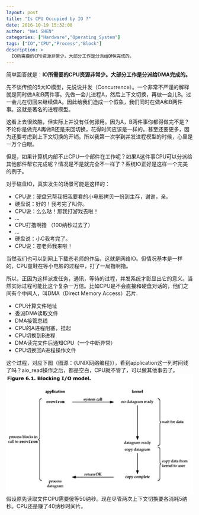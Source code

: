 ```yaml
---
layout: post
title: "Is CPU Occupied by IO ?"
date: 2016-10-19 15:32:08
author: "Wei SHEN"
categories: ["Hardware","Operating_System"]
tags: ["IO","CPU","Process","Block"]
description: >
  IO所需要的CPU资源非常少。大部分工作是分派给DMA完成的。
---
```


简单回答就是：**IO所需要的CPU资源非常少。大部分工作是分派给DMA完成的。**

先不谈传统的5大IO模型，先说说并发（Concurrence）。一个非常不严谨的解释就是同时做A和B两件事。先做一会儿进程A，然后上下文切换，再做一会儿B。过一会儿在切回来继续做A。因此给我们造成一个假象，我们同时在做A和B两件事。这就是著名的进程模型。

这看上去很炫酷，但实际上并没有任何卵用。因为A，B两件事你都得做完不是？不论你是做完A再做B还是来回切换，花得时间应该是一样的。甚至还要更多，因为还要考虑到上下文切换的开销。所以我第一次学到并发进程模型的时候，心里是一万个白眼。

但是，如果计算机内部不止CPU一个部件在工作呢？如果A这件事CPU可以分派给其他部件帮它完成呢？情况是不是就完全不一样了？系统IO正好是这样一个完美的例子。

对于磁盘IO，真实发生的场景可能是这样的：
* CPU说：硬盘兄帮我把我要看的小电影拷贝一份到主存，谢谢，亲。
* 硬盘说：好的！我考完了叫你。
* CPU说：么么哒！那我打游戏去啦！
* ...
* CPU打撸啊撸 （100纳秒过去了）
* ...
* 硬盘说：小C我考完了。
* CPU说：苍老师我来啦！

当然我们也可以到网上下载苍老师的作品，这就是网络IO。但情况基本是一样的，CPU童鞋在等小电影的过程中，打了一局撸啊撸。

所以，正因为这样派发任务，通讯，等待的过程，并发系统才彰显出它的意义。当然实际过程可能比这个复杂一万倍。比如CPU是不会直接和硬盘对话的，他们之间有个中间人，叫DMA（Direct Memory Access）芯片.
* CPU计算文件地址
* 委派DMA读取文件
* DMA接管总线
* CPU的A进程阻塞，挂起
* CPU切换到B进程
* DMA读完文件后通知CPU（一个中断异常）
* CPU切换回A进程操作文件

这个过程，对应下图（图源：《UNIX网络编程》），看到application这一列时间线了吗？aio_read操作之后，都是空白，CPU就不管了，可以做其他事去了。
![blockingIO](/images/tij4-18/blockingIO.png)
假设原先读取文件CPU需要傻等50纳秒。现在尽管两次上下文切换要各消耗5纳秒。CPU还是赚了40纳秒时间片。
